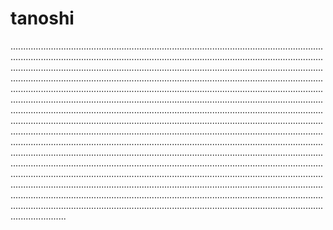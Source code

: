 # tanoshi

......................................................................................................................................................................................................................................................................................................................................................................................................................................................................................................................................................................................................................................................................................................................................................................................................................................................................................................................................................................................................................................................................................................................................................................................................................................................................................................................................................................................................................................................................................................................................................................................................................................................................................................................................................................................................................................................................................................................................................................................................................................................................................
